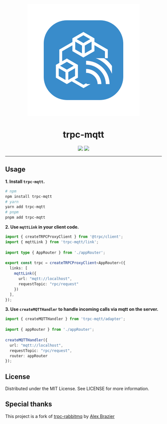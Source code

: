 <div align="center">
  <img src="assets/trpc-mqtt-readme.png" alt="trpc-mqtt" />
  <h1>trpc-mqtt</h1>
  <a href="https://www.npmjs.com/package/trpc-mqtt"><img src="https://img.shields.io/npm/v/trpc-mqtt.svg?style=flat&color=brightgreen" target="_blank" /></a>
  <a href="./LICENSE"><img src="https://img.shields.io/badge/license-MIT-black" /></a>
  <br />
  <hr />
</div>


## Usage

**1. Install `trpc-mqtt`.**

```bash
# npm
npm install trpc-mqtt
# yarn
yarn add trpc-mqtt
# pnpm
pnpm add trpc-mqtt
```

**2. Use `mqttLink` in your client code.**

```typescript
import { createTRPCProxyClient } from '@trpc/client';
import { mqttLink } from 'trpc-mqtt/link';

import type { AppRouter } from './appRouter';

export const trpc = createTRPCProxyClient<AppRouter>({
  links: [
    mqttLink({
      url: "mqtt://localhost",
      requestTopic: "rpc/request"
    })
  ],
});
```

**3. Use `createMQTTHandler` to handle incoming calls via mqtt on the server.**

```typescript
import { createMQTTHandler } from 'trpc-mqtt/adapter';

import { appRouter } from './appRouter';

createMQTTHandler({ 
  url: "mqtt://localhost",
  requestTopic: "rpc/request",
  router: appRouter
});
```

## License

Distributed under the MIT License. See LICENSE for more information.

## Special thanks
This project is a fork of [trpc-rabbitmq](https://github.com/alexbrazier/trpc-rabbitmq) by [Alex Brazier](https://github.com/imxeno)
